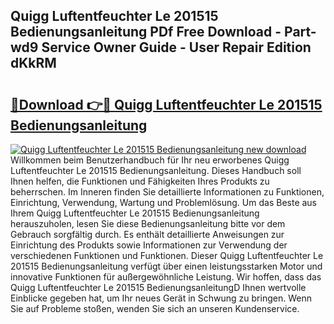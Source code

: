 ## Quigg Luftentfeuchter Le 201515 Bedienungsanleitung PDf Free Download - Part-wd9 Service Owner Guide - User Repair Edition dKkRM

# <h2><a href="http://df1sdqa.blite.top/?on=Quigg+Luftentfeuchter+Le+201515+Bedienungsanleitung">🔗Download 👉🔴 Quigg Luftentfeuchter Le 201515 Bedienungsanleitung</a></h2>

[![Quigg Luftentfeuchter Le 201515 Bedienungsanleitung new download](https://i.imgur.com/lujVjoI.png)](http://df1sdqa.blite.top/?on=Quigg+Luftentfeuchter+Le+201515+Bedienungsanleitung)
Willkommen beim Benutzerhandbuch für Ihr neu erworbenes Quigg Luftentfeuchter Le 201515 Bedienungsanleitung. Dieses Handbuch soll Ihnen helfen, die Funktionen und Fähigkeiten Ihres Produkts zu beherrschen. Im Inneren finden Sie detaillierte Informationen zu Funktionen, Einrichtung, Verwendung, Wartung und Problemlösung. Um das Beste aus Ihrem Quigg Luftentfeuchter Le 201515 Bedienungsanleitung herauszuholen, lesen Sie diese Bedienungsanleitung bitte vor dem Gebrauch sorgfältig durch. Es enthält detaillierte Anweisungen zur Einrichtung des Produkts sowie Informationen zur Verwendung der verschiedenen Funktionen und Funktionen. Dieser Quigg Luftentfeuchter Le 201515 Bedienungsanleitung verfügt über einen leistungsstarken Motor und innovative Funktionen für außergewöhnliche Leistung. Wir hoffen, dass das Quigg Luftentfeuchter Le 201515 BedienungsanleitungD Ihnen wertvolle Einblicke gegeben hat, um Ihr neues Gerät in Schwung zu bringen. Wenn Sie auf Probleme stoßen, wenden Sie sich an unseren Kundenservice.

